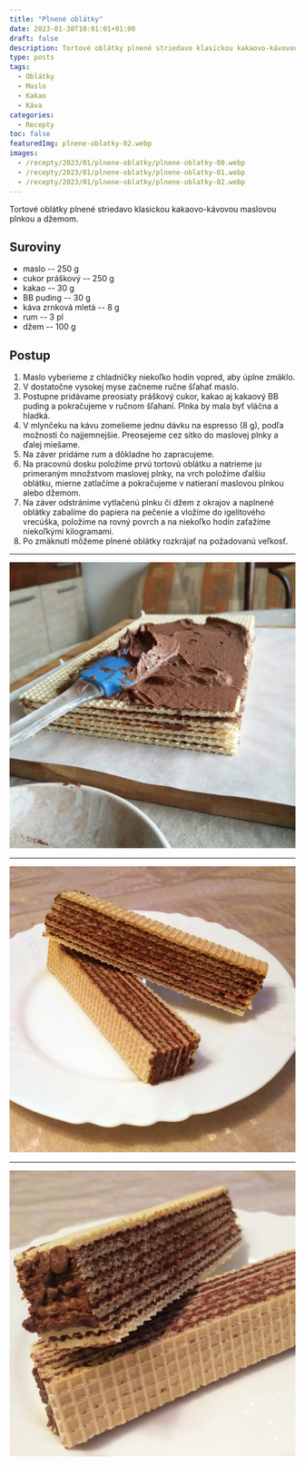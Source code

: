 ```yaml
---
title: "Plnené oblátky"
date: 2023-01-30T10:01:01+01:00
draft: false
description: Tortové oblátky plnené striedavo klasickou kakaovo-kávovou maslovou plnkou a džemom.
type: posts
tags:
  - Oblátky
  - Maslo
  - Kakao
  - Káva
categories:
  - Recepty
toc: false
featuredImg: plnene-oblatky-02.webp
images:
  - /recepty/2023/01/plnene-oblatky/plnene-oblatky-00.webp
  - /recepty/2023/01/plnene-oblatky/plnene-oblatky-01.webp
  - /recepty/2023/01/plnene-oblatky/plnene-oblatky-02.webp
---
```


Tortové oblátky plnené striedavo klasickou kakaovo-kávovou maslovou plnkou a džemom.

## Suroviny

- maslo -- 250 g
- cukor práškový -- 250 g
- kakao -- 30 g
- BB puding -- 30 g
- káva zrnková mletá -- 8 g
- rum -- 3 pl
- džem -- 100 g

## Postup

1. Maslo vyberieme z chladničky niekoľko hodín vopred, aby úplne zmäklo.
2. V dostatočne vysokej myse začneme ručne šľahať maslo.
3. Postupne pridávame preosiaty práškový cukor, kakao aj kakaový BB puding a pokračujeme v ručnom šľahaní. Plnka by mala byť vláčna a hladká.
4. V mlynčeku na kávu zomelieme jednu dávku na espresso (8 g), podľa možnosti čo najjemnejšie. Preosejeme cez sitko do maslovej plnky a ďalej miešame.
5. Na záver pridáme rum a dôkladne ho zapracujeme.
6. Na pracovnú dosku položíme prvú tortovú oblátku a natrieme ju primeraným množstvom maslovej plnky, na vrch položíme ďalšiu oblátku, mierne zatlačíme a pokračujeme v natieraní maslovou plnkou alebo džemom.
7. Na záver odstránime vytlačenú plnku či džem z okrajov a naplnené oblátky zabalíme do papiera na pečenie a vložíme do igelitového vrecúška, položíme na rovný povrch a na niekoľko hodín zaťažíme niekoľkými kilogramami.
8. Po zmäknutí môžeme plnené oblátky rozkrájať na požadovanú veľkosť.

---

![Plnené oblátky - plnenie](plnene-oblatky-00.webp "Plnené oblátky - plnenie (autor: zwieratko, 2023)")

---

![Plnené oblátky 1](plnene-oblatky-01.webp "Plnené oblátky 1 (autor: zwieratko, 2023)")

---

![Plnené oblátky 2](plnene-oblatky-02.webp "Plnené oblátky 2 (autor: zwieratko, 2023)")
